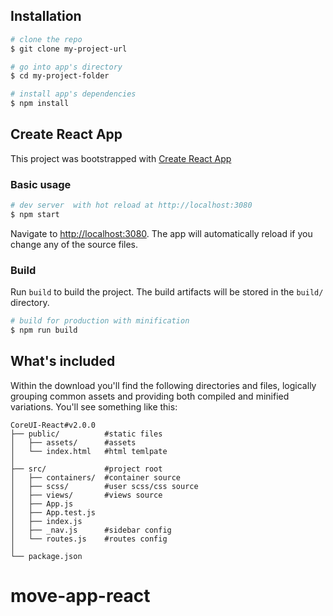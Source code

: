 ## Installation

``` bash
# clone the repo
$ git clone my-project-url

# go into app's directory
$ cd my-project-folder

# install app's dependencies
$ npm install
```

## Create React App
This project was bootstrapped with [Create React App](https://github.com/facebook/create-react-app)

### Basic usage

``` bash
# dev server  with hot reload at http://localhost:3080
$ npm start
```

Navigate to [http://localhost:3080](http://localhost:3080). The app will automatically reload if you change any of the source files.

### Build

Run `build` to build the project. The build artifacts will be stored in the `build/` directory.

```bash
# build for production with minification
$ npm run build
```

## What's included

Within the download you'll find the following directories and files, logically grouping common assets and providing both compiled and minified variations. You'll see something like this:

```
CoreUI-React#v2.0.0
├── public/          #static files
│   ├── assets/      #assets
│   └── index.html   #html temlpate
│
├── src/             #project root
│   ├── containers/  #container source
│   ├── scss/        #user scss/css source
│   ├── views/       #views source
│   ├── App.js
│   ├── App.test.js
│   ├── index.js
│   ├── _nav.js      #sidebar config
│   └── routes.js    #routes config
│
└── package.json
```
# move-app-react
